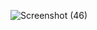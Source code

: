 ![Screenshot (46)](https://github.com/user-attachments/assets/3a0ebc47-13e3-424c-963a-7a4dabf00f7f)
